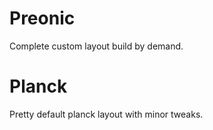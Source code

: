 # Preonic
Complete custom layout build by demand.

# Planck

Pretty default planck layout with minor tweaks.
